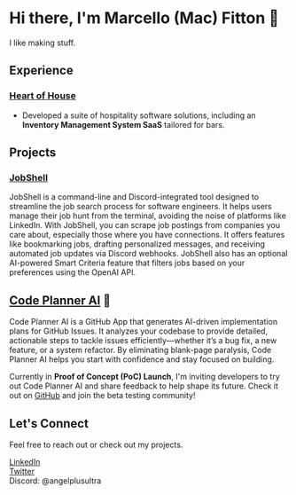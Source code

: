 # Hi there, I'm Marcello (Mac) Fitton 👋 
I like making stuff.



## Experience

### [Heart of House](https://heartofhouse.io)
- Developed a suite of hospitality software solutions, including an **Inventory Management System SaaS** tailored for bars.




## Projects

### [JobShell](https://github.com/angelplusultra/job-shell)
JobShell is a command-line and Discord-integrated tool designed to streamline the job search process for software engineers. It helps users manage their job hunt from the terminal, avoiding the noise of platforms like LinkedIn. With JobShell, you can scrape job postings from companies you care about, especially those where you have connections. It offers features like bookmarking jobs, drafting personalized messages, and receiving automated job updates via Discord webhooks. JobShell also has an optional AI-powered Smart Criteria feature that filters jobs based on your preferences using the OpenAI API.



## [Code Planner AI](https://github.com/Code-Planner-AI) 🚀

Code Planner AI is a GitHub App that generates AI-driven implementation plans for GitHub Issues. It analyzes your codebase to provide detailed, actionable steps to tackle issues efficiently—whether it’s a bug fix, a new feature, or a system refactor. By eliminating blank-page paralysis, Code Planner AI helps you start with confidence and stay focused on building.

Currently in **Proof of Concept (PoC) Launch**, I'm inviting developers to try out Code Planner AI and share feedback to help shape its future. Check it out on [GitHub](https://github.com/Code-Planner-AI) and join the beta testing community!



## Let's Connect

Feel free to reach out or check out my projects.

[LinkedIn](https://linkedin.com/in/macfittondev) <br>
[Twitter](https://x.com/halcyonskydev) <br>
Discord: @angelplusultra
